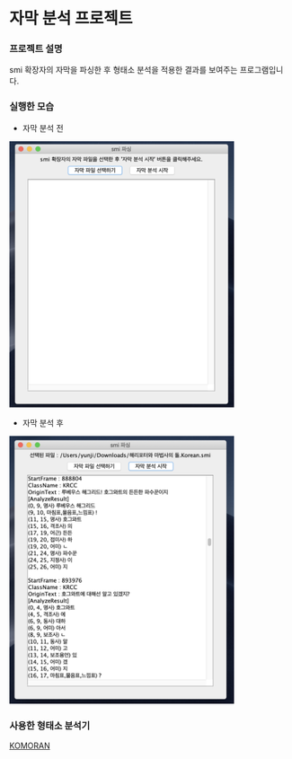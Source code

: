 # 자막 분석 프로젝트

### 프로젝트 설명
smi 확장자의 자막을 파싱한 후 형태소 분석을 적용한 결과를 보여주는 프로그램입니다.

### 실행한 모습
- 자막 분석 전


<img src="https://github.com/zion830/smi-parsing-example/blob/master/asset/screenshot1.png?raw=true" width=400 />


- 자막 분석 후


<img src="https://github.com/zion830/smi-parsing-example/blob/master/asset/screenshot2.png?raw=true" width=400 />


### 사용한 형태소 분석기
[KOMORAN](https://docs.komoran.kr/index.html)
